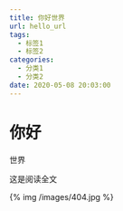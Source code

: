 ```yaml
---
title: 你好世界
url: hello_url
tags:
  - 标签1
  - 标签2
categories:
  - 分类1
  - 分类2
date: 2020-05-08 20:03:00
---
```

# 你好
世界

<!-- more -->
这是阅读全文

{% img /images/404.jpg %}